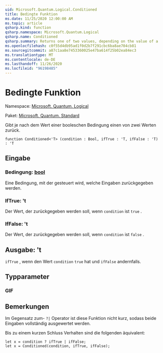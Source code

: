 ```yaml
---
uid: Microsoft.Quantum.Logical.Conditioned
title: Bedingte Funktion
ms.date: 11/25/2020 12:00:00 AM
ms.topic: article
qsharp.kind: function
qsharp.namespace: Microsoft.Quantum.Logical
qsharp.name: Conditioned
qsharp.summary: Returns one of two values, depending on the value of a Boolean condition.
ms.openlocfilehash: c0f55d4db95ad1f0d2b7f291cbc6ba8ae704cb81
ms.sourcegitcommit: a87c1aa8e7453360025e47ba614f25b02ea84ec3
ms.translationtype: MT
ms.contentlocale: de-DE
ms.lasthandoff: 11/26/2020
ms.locfileid: "96198485"
---
```

# <a name="conditioned-function"></a>Bedingte Funktion

Namespace: [Microsoft. Quantum. Logical](xref:Microsoft.Quantum.Logical)

Paket: [Microsoft. Quantum. Standard](https://nuget.org/packages/Microsoft.Quantum.Standard)


Gibt je nach dem Wert einer booleschen Bedingung einen von zwei Werten zurück.

```qsharp
function Conditioned<'T> (condition : Bool, ifTrue : 'T, ifFalse : 'T) : 'T
```


## <a name="input"></a>Eingabe

### <a name="condition--bool"></a>Bedingung: [bool](xref:microsoft.quantum.lang-ref.bool)

Eine Bedingung, mit der gesteuert wird, welche Eingaben zurückgegeben werden.


### <a name="iftrue--t"></a>IfTrue: 't

Der Wert, der zurückgegeben werden soll, wenn `condition` ist `true` .


### <a name="iffalse--t"></a>IfFalse: 't

Der Wert, der zurückgegeben werden soll, wenn `condition` ist `false` .



## <a name="output--t"></a>Ausgabe: 't

`ifTrue` , wenn den Wert `condition` `true` hat und `ifFalse` andernfalls.

## <a name="type-parameters"></a>Typparameter

### <a name="t"></a>GIF



## <a name="remarks"></a>Bemerkungen

Im Gegensatz zum- `?|` Operator ist diese Funktion nicht kurz, sodass beide Eingaben vollständig ausgewertet werden.

Bis zu einem kurzen Schluss Verhalten sind die folgenden äquivalent:

```Q#
let x = condition ? ifTrue | ifFalse;
let x = Conditioned(condition, ifTrue, ifFalse);
```